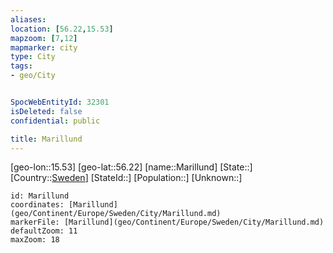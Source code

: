 ```yaml
---
aliases: 
location: [56.22,15.53]
mapzoom: [7,12] 
mapmarker: city 
type: City
tags:
- geo/City


SpocWebEntityId: 32301
isDeleted: false
confidential: public

title: Marillund
---
```

[geo-lon::15.53]
[geo-lat::56.22]
[name::Marillund]
[State::]
[Country::[Sweden](geo/Continent/Europe/Sweden.md)]
[StateId::]
[Population::]
[Unknown::]


```leaflet
id: Marillund
coordinates: [Marillund](geo/Continent/Europe/Sweden/City/Marillund.md)
markerFile: [Marillund](geo/Continent/Europe/Sweden/City/Marillund.md)
defaultZoom: 11 
maxZoom: 18
```


